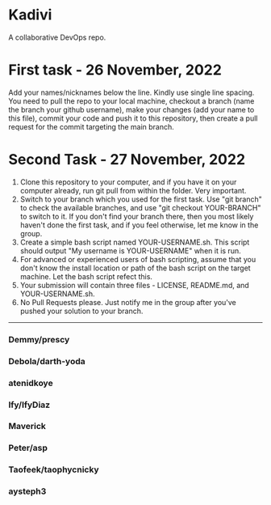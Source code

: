 # Kadivi
A collaborative DevOps repo.

# First task - 26 November, 2022

Add your names/nicknames below the line. Kindly use single line spacing. You need to pull the repo to your local machine, checkout a branch (name the branch your github username), make your changes (add your name to this file), commit your code and push it to this repository, then create a pull request for the commit targeting the main branch.

# Second Task - 27 November, 2022

1. Clone this repository to your computer, and if you have it on your computer already, run git pull from within the folder. Very important.
2. Switch to your branch which you used for the first task. Use "git branch" to check the available branches, and use "git checkout YOUR-BRANCH" to switch to it. If you don't find your branch there, then you most likely haven't done the first task, and if you feel otherwise, let me know in the group.
3. Create a simple bash script named YOUR-USERNAME.sh. This script should output "My username is YOUR-USERNAME" when it is run.
4. For advanced or experienced users of bash scripting, assume that you don't know the install location or path of the bash script on the target machine. Let the bash script refect this.
5. Your submission will contain three files - LICENSE, README.md, and YOUR-USERNAME.sh.
6. No Pull Requests please. Just notify me in the group after you've pushed your solution to your branch.



__________________________________________________________________________________________________________________________________________________________________
### Demmy/prescy
### Debola/darth-yoda
### atenidkoye
### Ify/IfyDiaz
### Maverick
### Peter/asp
### Taofeek/taophycnicky
### aysteph3
